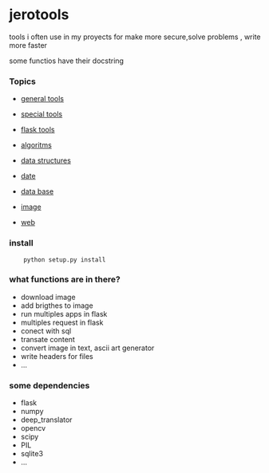 # jerotools

tools i often use in my proyects for make more secure,solve problems , write more faster

some functios have their docstring

### Topics


- [general tools](https://github.com/jero98772/jerotools/blob/main/jerotools/tools.py)

- [special tools](https://github.com/jero98772/jerotools/blob/main/jerotools/utilsTools.py)

- [flask tools](https://github.com/jero98772/jerotools/blob/main/jerotools/flaskTools.py)

- [algoritms](https://github.com/jero98772/jerotools/blob/main/jerotools/algoritms.py)

- [data structures](https://github.com/jero98772/jerotools/blob/main/jerotools/dataStructures.py)

- [date](https://github.com/jero98772/jerotools/blob/main/jerotools/dateTools.py)

- [data base](https://github.com/jero98772/jerotools/blob/main/jerotools/criptools.py)

- [image](https://github.com/jero98772/jerotools/blob/main/jerotools/imgTool.py)

- [web](https://github.com/jero98772/jerotools/blob/main/jerotools/teleTools.py)

### install

		python setup.py install

### what functions are in there?

- download image
- add brigthes to image
- run multiples apps in flask
- multiples request in flask
- conect with sql 
- transate content
- convert image in text, ascii art generator
- write headers for files
- ...


### some dependencies

- flask
- numpy
- deep_translator
- opencv
- scipy
- PIL
- sqlite3
- ...